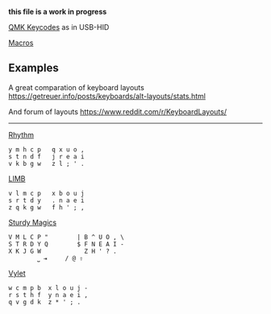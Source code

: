 __this file is a work in progress__


[QMK Keycodes](https://docs.qmk.fm/keycodes) as in USB-HID


[Macros](https://getreuer.info/posts/keyboards/macros/index.html#simple-macros)

## Examples

A great comparation of keyboard layouts <https://getreuer.info/posts/keyboards/alt-layouts/stats.html>

And forum of layouts <https://www.reddit.com/r/KeyboardLayouts/>

---

[Rhythm](https://www.reddit.com/r/KeyboardLayouts/comments/1fg55wa/rhythm_keyboard_layout_510_rolls_and_074_sfb/)
  
    y m h c p   q x u o ,
    s t n d f   j r e a i
    v k b g w   z l ; ' .

[LIMB](https://www.reddit.com/r/KeyboardLayouts/comments/1ffknpc/introducing_limb_a_sturdybased_layout/)

    v l m c p   x b o u j
    s r t d y   . n a e i
    z q k g w   f h ' ; ,

[Sturdy Magics](https://github.com/Ikcelaks/keyboard_layouts/blob/main/magic_sturdy/magic_sturdy.md)

    V M L C P "        | B ^ U O , \
    S T R D Y Q        $ F N E A I -
    X K J G W            Z H ' ? .
            ⎵ ⇥     / @ ⇧

[Vylet](https://github.com/MightyAcas/vylet)

    w c m p b  x l o u j -
    r s t h f  y n a e i ,
    q v g d k  z * ' ; .  
